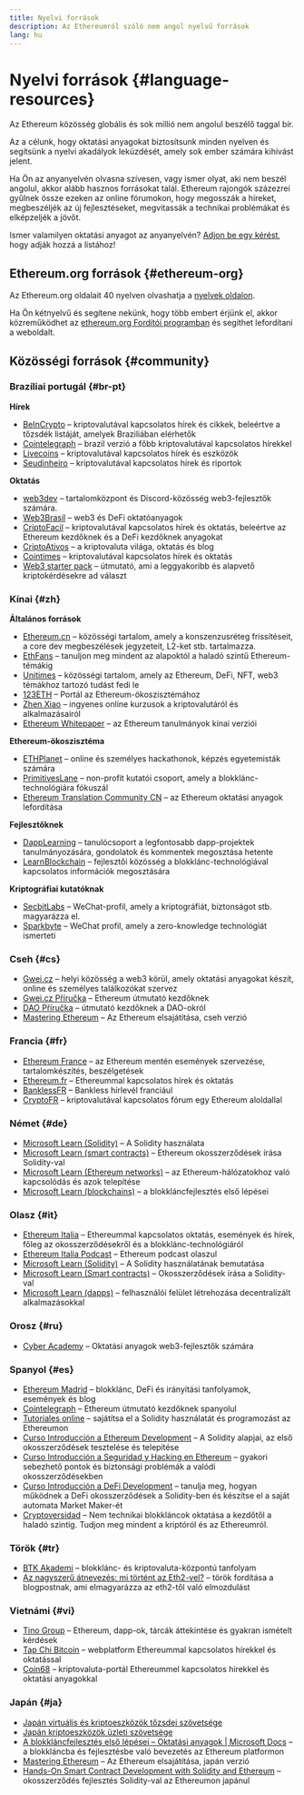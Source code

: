 ```yaml
---
title: Nyelvi források
description: Az Ethereumról szóló nem angol nyelvű források
lang: hu
---
```


# Nyelvi források {#language-resources}

Az Ethereum közösség globális és sok millió nem angolul beszélő taggal bír.

Az a célunk, hogy oktatási anyagokat biztosítsunk minden nyelven és segítsünk a nyelvi akadályok leküzdését, amely sok ember számára kihívást jelent.

Ha Ön az anyanyelvén olvasna szívesen, vagy ismer olyat, aki nem beszél angolul, akkor alább hasznos forrásokat talál. Ethereum rajongók százezrei gyűlnek össze ezeken az online fórumokon, hogy megosszák a híreket, megbeszéljék az új fejlesztéseket, megvitassák a technikai problémákat és elképzeljék a jövőt.

Ismer valamilyen oktatási anyagot az anyanyelvén? [Adjon be egy kérést](https://github.com/ethereum/ethereum-org-website/issues/new/choose), hogy adják hozzá a listához!

## Ethereum.org források {#ethereum-org}

Az Ethereum.org oldalait 40 nyelven olvashatja a [nyelvek oldalon](/languages).

Ha Ön kétnyelvű és segítene nekünk, hogy több embert érjünk el, akkor közreműködhet az [ethereum.org Fordítói programban](/contributing/translation-program/#translation-program) és segíthet lefordítani a weboldalt.

## Közösségi források {#community}

### Brazíliai portugál {#br-pt}

**Hírek**

- [BeInCrypto](http://www.beincrypto.com.br) – kriptovalutával kapcsolatos hírek és cikkek, beleértve a tőzsdék listáját, amelyek Braziliában elérhetők
- [Cointelegraph](http://cointelegraph.com.br/category/analysis) – brazil verzió a főbb kriptovalutával kapcsolatos hírekkel
- [Livecoins](http://www.livecoins.com.br/ethereum) – kriptovalutával kapcsolatos hírek és eszközök
- [Seudinheiro](http://www.seudinheiro.com/criptomoedas/) – kriptovalutával kapcsolatos hírek és riportok

**Oktatás**

- [web3dev](https://www.web3dev.com.br/) – tartalomközpont és Discord-közösség web3-fejlesztők számára.
- [Web3Brasil](https://github.com/web3brasil/web3brasil) – web3 és DeFi oktatóanyagok
- [CriptoFacil](http://www.criptofacil.com/ultimas-noticias/) – kriptovalutával kapcsolatos hírek és oktatás, beleértve az Ethereum kezdőknek és a DeFi kezdőknek anyagokat
- [CriptoAtivos](http://www.criptoativos.wiki.br/) – a kriptovaluta világa, oktatás és blog
- [Cointimes](http://www.cointimes.com.br/) – kriptovalutával kapcsolatos hírek és oktatás
- [Web3 starter pack](https://docs.google.com/document/d/1X8PSTFH7FTw9J-gbKWM6Y430SWCBT8d4t4pJgFQHJ8E/) – útmutató, ami a leggyakoribb és alapvető kriptokérdésekre ad választ

### Kínai {#zh}

**Általános források**

- [Ethereum.cn](https://www.ethereum.cn/) – közösségi tartalom, amely a konszenzusréteg frissítéseit, a core dev megbeszélések jegyzeteit, L2-ket stb. tartalmazza.
- [EthFans](https://github.com/editor-Ajian/EthFans.org-annual-collected-works/) – tanuljon meg mindent az alapoktól a haladó szintű Ethereum-témákig
- [Unitimes](https://mp.weixin.qq.com/s/tvloZSDBSOQN9zDQj_91kA) – közösségi tartalom, amely az Ethereum, DeFi, NFT, web3 témákhoz tartozó tudást fedi le
- [123ETH](https://123eth.org/) – Portál az Ethereum-ökoszisztémához
- [Zhen Xiao](http://zhenxiao.com/blockchain/) – ingyenes online kurzusok a kriptovalutáról és alkalmazásairól
- [Ethereum Whitepaper](https://github.com/ethereum/wiki/wiki/[%E4%B8%AD%E6%96%87]-%E4%BB%A5%E5%A4%AA%E5%9D%8A%E7%99%BD%E7%9A%AE%E4%B9%A6) – az Ethereum tanulmányok kínai verziói

**Ethereum-ökoszisztéma**

- [ETHPlanet](https://www.ethplanet.org/) – online és személyes hackathonok, képzés egyetemisták számára
- [PrimitivesLane](https://www.primitiveslane.org/) – non-profit kutatói csoport, amely a blokklánc-technológiára fókuszál
- [Ethereum Translation Community CN](https://www.notion.so/Ethereum-Translation-Community-CN-05375fe0a94c4214acaf90f42ba40171) – az Ethereum oktatási anyagok lefordítása

**Fejlesztőknek**

- [DappLearning](https://github.com/Dapp-Learning-DAO/Dapp-Learning) – tanulócsoport a legfontosabb dapp-projektek tanulmányozására, gondolatok és kommentek megosztása hetente
- [LearnBlockchain](https://learnblockchain.cn/) – fejlesztői közösség a blokklánc-technológiával kapcsolatos információk megosztására

**Kriptográfiai kutatóknak**

- [SecbitLabs](https://mp.weixin.qq.com/s/69_tqBJpr_sbaKtR1sBRMw) – WeChat-profil, amely a kriptográfiát, biztonságot stb. magyarázza el.
- [Sparkbyte](https://mp.weixin.qq.com/s/9KgKTc_jtJ7bWKdbNPoqvQ) – WeChat profil, amely a zero-knowledge technológiát ismerteti

### Cseh {#cs}

- [Gwei.cz](https://gwei.cz) – helyi közösség a web3 körül, amely oktatási anyagokat készít, online és személyes találkozókat szervez
- [Gwei.cz Příručka](https://prirucka.gwei.cz/) – Ethereum útmutató kezdőknek
- [DAO Příručka](https://dao.gwei.cz/) – útmutató kezdőknek a DAO-okról
- [Mastering Ethereum](https://ipfs.infura-ipfs.io/ipfs/bafybeidvuxhnsgfx3tncpfxheqglkjwmdxclknlgd7s7qggd2a6bzgb27m) – Az Ethereum elsajátítása, cseh verzió

### Francia {#fr}

- [Ethereum France](https://www.ethereum-france.com/) – az Ethereum mentén események szervezése, tartalomkészítés, beszélgetések
- [Ethereum.fr](https://ethereum.fr/) – Ethereummal kapcsolatos hírek és oktatás
- [BanklessFR](https://banklessfr.substack.com/) – Bankless hírlevél franciául
- [CryptoFR](https://cryptofr.com/category/44/ethereum-general) – kriptovalutával kapcsolatos fórum egy Ethereum aloldallal

### Német {#de}

- [Microsoft Learn (Solidity)](https://docs.microsoft.com/de-de/learn/modules/blockchain-learning-solidity/) – A Solidity használata
- [Microsoft Learn (smart contracts)](https://docs.microsoft.com/de-de/learn/modules/blockchain-solidity-ethereum-smart-contracts/) – Ethereum okosszerződések írása Solidity-val
- [Microsoft Learn (Ethereum networks)](https://docs.microsoft.com/de-de/learn/modules/blockchain-ethereum-networks/) – az Ethereum-hálózatokhoz való kapcsolódás és azok telepítése
- [Microsoft Learn (blockchains)](https://docs.microsoft.com/de-de/learn/paths/ethereum-blockchain-development/) – a blokkláncfejlesztés első lépései

### Olasz {#it}

- [Ethereum Italia](https://www.ethereum-italia.it/) – Ethereummal kapcsolatos oktatás, események és hírek, főleg az okosszerződésekről és a blokklánc-technológiáról
- [Ethereum Italia Podcast](https://www.ethereum-italia.it/podcast/) – Ethereum podcast olaszul
- [Microsoft Learn (Solidity)](https://docs.microsoft.com/it-it/learn/modules/blockchain-learning-solidity/) – A Solidity használatának bemutatása
- [Microsoft Learn (Smart contracts)](https://docs.microsoft.com/it-it/learn/modules/blockchain-solidity-ethereum-smart-contracts/) – Okosszerződések írása a Solidity-val
- [Microsoft Learn (dapps)](https://docs.microsoft.com/it-it/learn/modules/blockchain-create-ui-decentralized-apps/) – felhasználói felület létrehozása decentralizált alkalmazásokkal

### Orosz {#ru}

- [Cyber Academy](https://cyberacademy.dev) – Oktatási anyagok web3-fejlesztők számára

### Spanyol {#es}

- [Ethereum Madrid](https://ethereummadrid.com/) – blokklánc, DeFi és irányítási tanfolyamok, események és blog
- [Cointelegraph](https://es.cointelegraph.com/ethereum-for-beginners) – Ethereum útmutató kezdőknek spanyolul
- [Tutoriales online](https://tutoriales.online/curso/solidity) – sajátítsa el a Solidity használatát és programozást az Ethereumon
- [Curso Introducción a Ethereum Development](https://youtube.com/playlist?list=PLTqiwJDd_R8y9pfUBjhkVa1IDMwyQz-fU) – A Solidity alapjai, az első okosszerződések tesztelése és telepítése
- [Curso Introducción a Seguridad y Hacking en Ethereum](https://youtube.com/playlist?list=PLTqiwJDd_R8yHOvteko_DmUxUTMHnlfci) – gyakori sebezhető pontok és biztonsági problémák a valódi okosszerződésekben
- [Curso Introducción a DeFi Development](https://youtube.com/playlist?list=PLTqiwJDd_R8zZiP9_jNdaPqA3HqoW2lrS) – tanulja meg, hogyan működnek a DeFi okosszerződések a Solidity-ben és készítse el a saját automata Market Maker-ét
- [Cryptoversidad](https://www.youtube.com/c/Cryptoversidad) – Nem technikai blokkláncok oktatása a kezdőtől a haladó szintig. Tudjon meg mindent a kriptóról és az Ethereumról.

### Török {#tr}

- [BTK Akademi](https://www.btkakademi.gov.tr/portal/course/blokzincir-ve-kripto-paralar-10569#!/about) – blokklánc- és kriptovaluta-központú tanfolyam
- [Az nagyszerű átnevezés: mi történt az Eth2-vel?](https://miningturkiye.org/konu/ethereum-madenciligi-bitiyor-mu-onemli-gelisme.655/) – török fordítása a blogpostnak, ami elmagyarázza az eth2-től való elmozdulást

### Vietnámi {#vi}

- [Tino Group](https://wiki.tino.org/ethereum-la-gi/) – Ethereum, dapp-ok, tárcák áttekintése és gyakran ismételt kérdések
- [Tap Chi Bitcoin](https://tapchibitcoin.io/tap-chi/tin-tuc-ethereum-eth) – webplatform Ethereummal kapcsolatos hírekkel és oktatással
- [Coin68](https://coin68.com/ethereum-tieu-diem/) – kriptovaluta-portál Ethereummel kapcsolatos hírekkel és oktatási anyagokkal

### Japán {#ja}

- [Japán virtuális és kriptoeszközök tőzsdei szövetsége](https://jvcea.or.jp/)
- [Japán kriptoeszközök üzleti szövetsége](https://cryptocurrency-association.org/)
- [A blokkláncfejlesztés első lépései – Oktatási anyagok | Microsoft Docs](https://docs.microsoft.com/ja-jp/learn/paths/ethereum-blockchain-development/) – a blokkláncba és fejlesztésbe való bevezetés az Ethereum platformon
- [Mastering Ethereum](https://www.oreilly.co.jp/books/9784873118963/) – Az Ethereum elsajátítása, japán verzió
- [Hands-On Smart Contract Development with Solidity and Ethereum](https://www.oreilly.co.jp/books/9784873119342/) – okosszerződés fejlesztés Solidity-val az Ethereumon japánul
